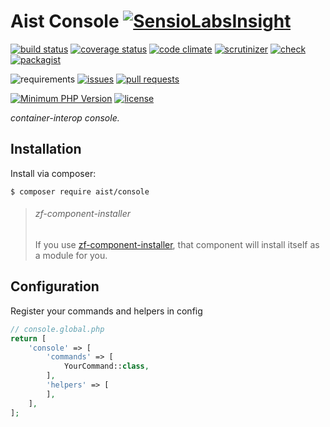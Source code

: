 # Aist Console [![SensioLabsInsight](https://insight.sensiolabs.com/projects/8de5e288-7da5-4d00-aadb-202274a2f5a5/small.png)](https://insight.sensiolabs.com/projects/8de5e288-7da5-4d00-aadb-202274a2f5a5)

[![build status][build image]][build]
[![coverage status][coverage image]][coverage]
[![code climate][Code Climate image]][Code Climate]
[![scrutinizer][Scrutinizer image]][Scrutinizer]
[![check][SensioLabsInsight image]][SensioLabsInsight]
[![packagist][Packagist image]][Packagist]

![requirements][dependencies image]
[![issues][issues image]][issues]
[![pull requests][pull requests image]][pull requests]

[![Minimum PHP Version][Minimum PHP Version image]][PHP]
[![license][license image]][license]

*container-interop console.*

## Installation
Install via composer:
```console
$ composer require aist/console
```
> ###### zf-component-installer
>
> If you use [zf-component-installer](https://github.com/zendframework/zf-component-installer),
> that component will install itself as a module for you.

## Configuration
Register your commands and helpers in config
```php
// console.global.php
return [
    'console' => [
        'commands' => [
            YourCommand::class,
        ],
        'helpers' => [
        ],
    ],
];
```

  [build image]: https://img.shields.io/travis/ma-si/console/master.svg?style=flat-square
  [build]: https://secure.travis-ci.org/ma-si/console
  [coverage image]: https://img.shields.io/coveralls/ma-si/console.svg?style=flat-square
  [coverage]: https://coveralls.io/r/ma-si/console?branch=master
  
  [Code Climate image]: https://img.shields.io/codeclimate/github/ma-si/console.svg?style=flat-square
  [Code Climate]: https://codeclimate.com/github/ma-si/console
  [Scrutinizer image]: https://img.shields.io/scrutinizer/g/ma-si/console.svg?style=flat-square
  [Scrutinizer]: https://scrutinizer-ci.com/g/ma-si/console
  
  [SensioLabsInsight image]: https://img.shields.io/sensiolabs/i/8de5e288-7da5-4d00-aadb-202274a2f5a5.svg?style=flat-square
  [SensioLabsInsight]: https://insight.sensiolabs.com/projects/8de5e288-7da5-4d00-aadb-202274a2f5a5
  
  [Packagist image]: https://img.shields.io/packagist/v/aist/console.svg?style=flat-square
  [Packagist]: https://packagist.org/packages/aist/console

  [dependencies image]: https://img.shields.io/requires/github/ma-si/console.svg?style=flat-square
  [issues image]: https://img.shields.io/github/issues/ma-si/console.svg?style=flat-square
  [issues]: https://github.com/ma-si/console/issues
  [pull requests image]: https://img.shields.io/github/issues-pr/ma-si/console.svg?style=flat-square
  [pull requests]: https://github.com/ma-si/console/pulls
  
  [Minimum PHP Version image]: https://img.shields.io/badge/php-%3E%3D%207.0-8892BF.svg?style=flat-square
  [PHP]: https://php.net
  [license image]: https://poser.pugx.org/aist/console/license?format=flat-square
  [license]: https://opensource.org/licenses/BSD-3-Clause
